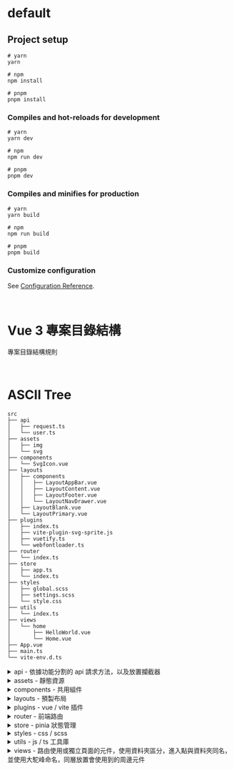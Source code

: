 # default

## Project setup

```
# yarn
yarn

# npm
npm install

# pnpm
pnpm install
```

### Compiles and hot-reloads for development

```
# yarn
yarn dev

# npm
npm run dev

# pnpm
pnpm dev
```

### Compiles and minifies for production

```
# yarn
yarn build

# npm
npm run build

# pnpm
pnpm build
```

### Customize configuration

See [Configuration Reference](https://vitejs.dev/config/).

&emsp;

# Vue 3 專案目錄結構

專案目錄結構規則

&emsp;

# ASCII Tree
```
src
├── api
│   ├── request.ts
│   └── user.ts
├── assets
│   ├── img
│   └── svg
├── components
│   └── SvgIcon.vue
├── layouts
│   ├── components
│   │   ├── LayoutAppBar.vue
│   │   ├── LayoutContent.vue
│   │   ├── LayoutFooter.vue
│   │   └── LayoutNavDrawer.vue
│   ├── LayoutBlank.vue
│   └── LayoutPrimary.vue
├── plugins
│   ├── index.ts
│   ├── vite-plugin-svg-sprite.js
│   ├── vuetify.ts
│   └── webfontloader.ts
├── router
│   └── index.ts
├── store
│   ├── app.ts
│   └── index.ts
├── styles
│   ├── global.scss
│   ├── settings.scss
│   └── style.css
├── utils
│   └── index.ts
├── views
│   └── home
│       ├── HelloWorld.vue
│       └── Home.vue
├── App.vue
├── main.ts
└── vite-env.d.ts
```

<details>
<summary>api - 依據功能分割的 api 請求方法，以及放置攔截器</summary>
<br>

request.ts - axios 攔截器

user.ts - 範例 api 請求方法
</details>

<details>
<summary>assets - 靜態資源 </summary>
<br>

img - 需被編譯，但不需經過 svg-sprite plugin 處理的影像檔案

svg - 需被編譯，且需經過 svg-sprite plugin 處理的 svg 檔案
</details>

<details>
<summary>components - 共用組件 </summary>
<br>

SvgIcon.vue - svg-sprite 實現組件
</details>

<details>
<summary>layouts - 預製布局</summary>
<br>

components - 放置用來組合預製布局的小元件

LayoutPrimary.vue - 預設提供的基本布局

LayoutBlank.vue - 預設提供的空白布局
</details>

<details>
<summary>plugins - vue / vite 插件</summary>
<br>

index.ts - 插件統一插入點

vuetify.ts - vuetify 插件配置點

webfontloader.ts - 網路字形插件配置點

vite-plugin-svg-sprite - vite svg-sprite 插件本體
</details>

<details>
<summary>router - 前端路由</summary>
<br>

index.ts - 路由進入點

nav-guard.ts - 全域導航守衛
</details>

<details>
<summary>store - pinia 狀態管理</summary>
<br>

index.ts - pinia 進入點

app.ts - 預設 pinia module
</details>

<details>
<summary>styles - css / scss</summary>
<br>

settings.scss - vuetify scss variable 覆蓋點

global.scss - 自定義全域的 scss 樣式

style.css - tailwind css 引入設置
</details>

<details>
<summary>utils - js / ts 工具庫</summary>
<br>

index.ts - 範例檔案
</details>

<details>
<summary>views - 路由使用或獨立頁面的元件，使用資料夾區分，進入點與資料夾同名，並使用大駝峰命名，同層放置會使用到的周邊元件</summary>
<br>

<details>
<summary>home - 範例資料夾</summary>
<br>

Home.vue - 範例進入點

HelloWorld.vue - 範例周邊元件
</details>

</details>
